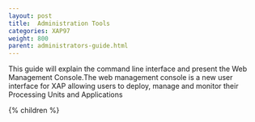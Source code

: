 ```yaml
---
layout: post
title:  Administration Tools
categories: XAP97
weight: 800
parent: administrators-guide.html
---
```


This guide will explain the command line interface and present the Web Management Console.The web management console is a new user interface for XAP allowing users to deploy, manage and monitor their Processing Units and Applications



{% children %}
